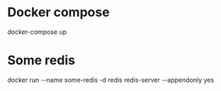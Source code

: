 # Docker compose
docker-compose up

# Some redis
docker run --name some-redis -d redis redis-server --appendonly yes
